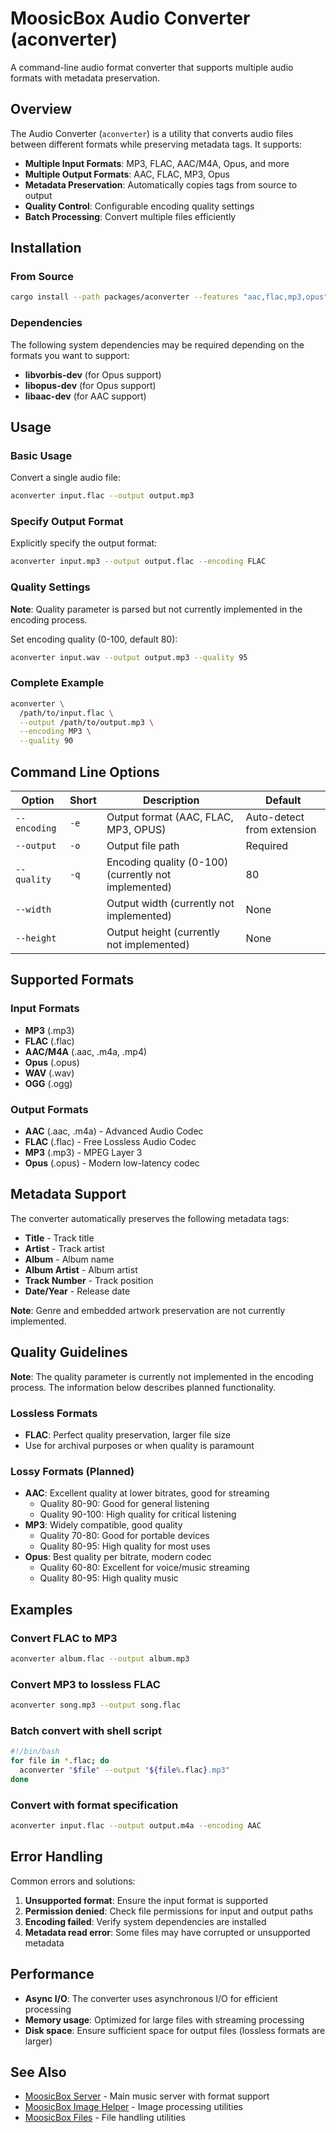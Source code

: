 # MoosicBox Audio Converter (aconverter)

A command-line audio format converter that supports multiple audio formats with metadata preservation.

## Overview

The Audio Converter (`aconverter`) is a utility that converts audio files between different formats while preserving metadata tags. It supports:

- **Multiple Input Formats**: MP3, FLAC, AAC/M4A, Opus, and more
- **Multiple Output Formats**: AAC, FLAC, MP3, Opus
- **Metadata Preservation**: Automatically copies tags from source to output
- **Quality Control**: Configurable encoding quality settings
- **Batch Processing**: Convert multiple files efficiently

## Installation

### From Source

```bash
cargo install --path packages/aconverter --features "aac,flac,mp3,opus"
```

### Dependencies

The following system dependencies may be required depending on the formats you want to support:

- **libvorbis-dev** (for Opus support)
- **libopus-dev** (for Opus support)
- **libaac-dev** (for AAC support)

## Usage

### Basic Usage

Convert a single audio file:

```bash
aconverter input.flac --output output.mp3
```

### Specify Output Format

Explicitly specify the output format:

```bash
aconverter input.mp3 --output output.flac --encoding FLAC
```

### Quality Settings

**Note**: Quality parameter is parsed but not currently implemented in the encoding process.

Set encoding quality (0-100, default 80):

```bash
aconverter input.wav --output output.mp3 --quality 95
```

### Complete Example

```bash
aconverter \
  /path/to/input.flac \
  --output /path/to/output.mp3 \
  --encoding MP3 \
  --quality 90
```

## Command Line Options

| Option       | Short | Description                                          | Default                    |
| ------------ | ----- | ---------------------------------------------------- | -------------------------- |
| `--encoding` | `-e`  | Output format (AAC, FLAC, MP3, OPUS)                 | Auto-detect from extension |
| `--output`   | `-o`  | Output file path                                     | Required                   |
| `--quality`  | `-q`  | Encoding quality (0-100) (currently not implemented) | 80                         |
| `--width`    |       | Output width (currently not implemented)             | None                       |
| `--height`   |       | Output height (currently not implemented)            | None                       |

## Supported Formats

### Input Formats

- **MP3** (.mp3)
- **FLAC** (.flac)
- **AAC/M4A** (.aac, .m4a, .mp4)
- **Opus** (.opus)
- **WAV** (.wav)
- **OGG** (.ogg)

### Output Formats

- **AAC** (.aac, .m4a) - Advanced Audio Codec
- **FLAC** (.flac) - Free Lossless Audio Codec
- **MP3** (.mp3) - MPEG Layer 3
- **Opus** (.opus) - Modern low-latency codec

## Metadata Support

The converter automatically preserves the following metadata tags:

- **Title** - Track title
- **Artist** - Track artist
- **Album** - Album name
- **Album Artist** - Album artist
- **Track Number** - Track position
- **Date/Year** - Release date

**Note**: Genre and embedded artwork preservation are not currently implemented.

## Quality Guidelines

**Note**: The quality parameter is currently not implemented in the encoding process. The information below describes planned functionality.

### Lossless Formats

- **FLAC**: Perfect quality preservation, larger file size
- Use for archival purposes or when quality is paramount

### Lossy Formats (Planned)

- **AAC**: Excellent quality at lower bitrates, good for streaming
    - Quality 80-90: Good for general listening
    - Quality 90-100: High quality for critical listening
- **MP3**: Widely compatible, good quality
    - Quality 70-80: Good for portable devices
    - Quality 80-95: High quality for most uses
- **Opus**: Best quality per bitrate, modern codec
    - Quality 60-80: Excellent for voice/music streaming
    - Quality 80-95: High quality music

## Examples

### Convert FLAC to MP3

```bash
aconverter album.flac --output album.mp3
```

### Convert MP3 to lossless FLAC

```bash
aconverter song.mp3 --output song.flac
```

### Batch convert with shell script

```bash
#!/bin/bash
for file in *.flac; do
  aconverter "$file" --output "${file%.flac}.mp3"
done
```

### Convert with format specification

```bash
aconverter input.flac --output output.m4a --encoding AAC
```

## Error Handling

Common errors and solutions:

1. **Unsupported format**: Ensure the input format is supported
2. **Permission denied**: Check file permissions for input and output paths
3. **Encoding failed**: Verify system dependencies are installed
4. **Metadata read error**: Some files may have corrupted or unsupported metadata

## Performance

- **Async I/O**: The converter uses asynchronous I/O for efficient processing
- **Memory usage**: Optimized for large files with streaming processing
- **Disk space**: Ensure sufficient space for output files (lossless formats are larger)

## See Also

- [MoosicBox Server](../server/README.md) - Main music server with format support
- [MoosicBox Image Helper](../image/README.md) - Image processing utilities
- [MoosicBox Files](../files/README.md) - File handling utilities
